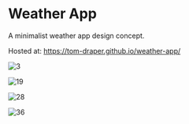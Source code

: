 # Weather App
A minimalist weather app design concept.

Hosted at: https://tom-draper.github.io/weather-app/

![3](https://user-images.githubusercontent.com/41476809/147776916-7ce4d52b-7fa8-4dd4-9e3f-eeb868188c6a.png)

![19](https://user-images.githubusercontent.com/41476809/147776880-02a232ca-533e-4fa1-828e-987130d460a6.png)

![28](https://user-images.githubusercontent.com/41476809/147776863-27c777b5-bd49-46d7-b4a2-242f48ac2d71.png)

![36](https://user-images.githubusercontent.com/41476809/147776844-1baed933-eb92-4502-8f7a-9bbedf76ed90.png)
